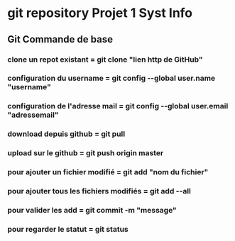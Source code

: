 <h1> git repository Projet 1 Syst Info </h1>
<h2> Git Commande de base </h2>
<h3>clone un repot existant = git clone "lien http de GitHub"</h3>
<h3>configuration du username = git config --global user.name "username"</h3>
<h3>configuration de l'adresse mail = git config --global user.email "adressemail"</h3>
<h3>download depuis github = git pull</h3> 
<h3>upload sur le github = git push origin master</h3>
<h3>pour ajouter un fichier modifié = git add "nom du fichier"</h3> 
<h3>pour ajouter tous les fichiers modifiés = git add --all</h3>
<h3>pour valider les add = git commit -m "message"</h3>
<h3>pour regarder le statut = git status</h3>

